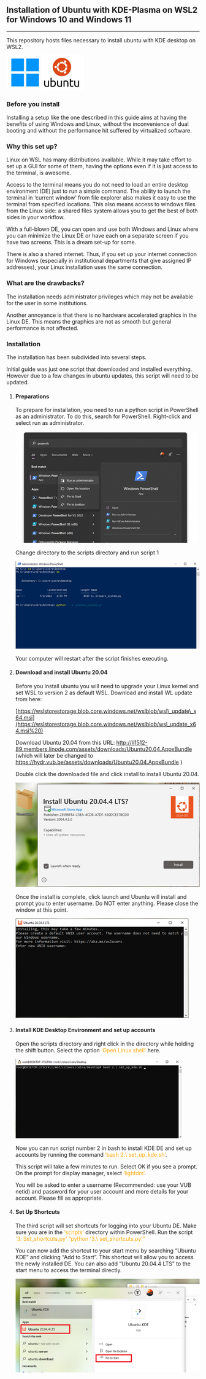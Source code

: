   

## Installation of Ubuntu with KDE-Plasma on WSL2 for Windows 10 and Windows 11

-----

  

This repository hosts files necessary to install ubuntu with KDE desktop
on WSL2.

![](https://github.com/VUB-HYDR/Ubuntu-KDE-on-WSL2/blob/main/data/icon.bmp)

### Before you install

Installing a setup like the one described in this guide aims at having
the benefits of using Windows and Linux, without the inconvenience of
dual booting and without the performance hit suffered by virtualized
software.

  

### Why this set up?

Linux on WSL has many distributions available. While it may take effort
to set up a GUI for some of them, having the options even if it is just
access to the terminal, is awesome.

Access to the terminal means you do not need to load an entire desktop
environment (DE) just to run a simple command. The ability to launch the
terminal in ‘current window’ from file explorer also makes it easy to
use the terminal from specified locations. This also means access to
windows files from the Linux side: a shared files system allows you to
get the best of both sides in your workflow.

With a full-blown DE, you can open and use both Windows and Linux where
you can minimize the Linux DE or have each on a separate screen if you
have two screens. This is a dream set-up for some.

There is also a shared internet. Thus, if you set up your internet
connection for Windows (especially in institutional departments that
give assigned IP addresses), your Linux installation uses the same
connection.

  

### What are the drawbacks?

The installation needs administrator privileges which may not be
available for the user in some institutions.

Another annoyance is that there is no hardware accelerated graphics in
the Linux DE. This means the graphics are not as smooth but general
performance is not affected.

### Installation

The installation has been subdivided into several steps.

Initial guide was just one script that downloaded and installed
everything. However due to a few changes in ubuntu updates, this script
will need to be updated.

1.  #### Preparations
    
    To prepare for installation, you need to run a python script in
    PowerShell as an administrator. To do this, search for PowerShell.
    Right-click and select run as administrator.
    
    ![](https://github.com/VUB-HYDR/Ubuntu-KDE-on-WSL2/blob/main/data/opening_powershell.png)
    
    Change directory to the scripts directory and run script 1
    
    ![](https://github.com/VUB-HYDR/Ubuntu-KDE-on-WSL2/blob/main/data/run-script-1.png)
    
    Your computer will restart after the script finishes executing.

2.  #### Download and install Ubuntu 20.04
    
    Before you install ubuntu you will need to upgrade your Linux kernel
    and set WSL to version 2 as default WSL. Download and install WL
    update from here:
    
    [https://wslstorestorage.blob.core.windows.net/wslblob/wsl\_update\_x64.msi](https://wslstorestorage.blob.core.windows.net/wslblob/wsl_update_x64.msi%20)
    
    Download Ubuntu 20.04 from this URL:
    <http://li1512-89.members.linode.com/assets/downloads/Ubuntu20.04.AppxBundle>
    (which will later be changed to
    <https://hydr.vub.be/assets/downloads/Ubuntu20.04.AppxBundle> )
    
    Double click the downloaded file and click install to install Ubuntu
    20.04.
    
    ![](https://github.com/VUB-HYDR/Ubuntu-KDE-on-WSL2/blob/main/data/install-ubuntu.png)
    
    Once the install is complete, click launch and Ubuntu will install
    and prompt you to enter username. Do NOT enter anything. Please
    close the window at this point.
    
    ![](https://github.com/VUB-HYDR/Ubuntu-KDE-on-WSL2/blob/main/data/open-bash-first-time.png)

3.  #### Install KDE Desktop Environment and set up accounts
    
    Open the scripts directory and right click in the directory while
    holding the shift button. Select the option
    <span style="color: orange;">‘Open Linux shell’</span> here.
    
    ![](https://github.com/VUB-HYDR/Ubuntu-KDE-on-WSL2/blob/main/data/run-script-2.png)
    
    Now you can run script number 2 in bash to install KDE DE and set up
    accounts by running the command <span style="color: orange;">‘bash
    2.\\ set\_up\_kde.sh’</span>.
    
    This script will take a few minutes to run. Select OK if you see a
    prompt. On the prompt for display manager, select
    <span style="color: orange;">‘lightdm’</span>.
    
    You will be asked to enter a username (Recommended: use your VUB
    netid) and password for your user account and more details for your
    account. Please fill as appropriate.

4.  #### Set Up Shortcuts
    
    The third script will set shortcuts for logging into your Ubuntu DE.
    Make sure you are in the
    <span style="color: orange;">‘scripts’</span> directory within
    PowerShell. Run the script <span style="color: orange;">‘3.
    Set\_shortcuts.py’</span> <span style="color: orange;">“python ‘3.\\
    set\_shortcuts.py’”</span>
    
    You can now add the shortcut to your start menu by searching “Ubuntu
    KDE” and clicking “Add to Start”. This shortcut will allow you to
    access the newly installed DE. You can also add “Ubuntu 20.04.4 LTS”
    to the start menu to access the terminal directly.
    
    ![](https://github.com/VUB-HYDR/Ubuntu-KDE-on-WSL2/blob/main/data/pin-shortcuts.png)
